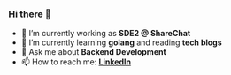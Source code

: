 ### Hi there 👋

- 🔭 I’m currently working as **SDE2 @ ShareChat**
- 🌱 I’m currently learning **golang** and reading **tech blogs**
- 💬 Ask me about **Backend Development**
- 📫 How to reach me: **[LinkedIn](https://www.linkedin.com/in/akshay-varma-1a5bb2a9/)**

<!--
**akkivarma/akkivarma** is a ✨ _special_ ✨ repository because its `README.md` (this file) appears on your GitHub profile.

- ⚡ Fun fact: ...
-->
